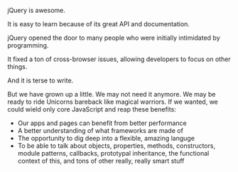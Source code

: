 jQuery is awesome.

It is easy to learn because of its great API and documentation.

jQuery opened the door to many people who were initially intimidated by programming.

It fixed a ton of cross-browser issues, allowing developers to focus on other things.

And it is terse to write.

But we have grown up a little. We may not need it anymore. We may be ready to ride Unicorns bareback like magical warriors. If we wanted, we could wield only core JavaScript and reap these benefits:

* Our apps and pages can benefit from better performance
* A better understanding of what frameworks are made of
* The opportunity to dig deep into a flexible, amazing languge
* To be able to talk about objects, properties, methods, constructors, module patterns, callbacks, prototypal inheritance, the functional context of this, and tons of other really, really smart stuff